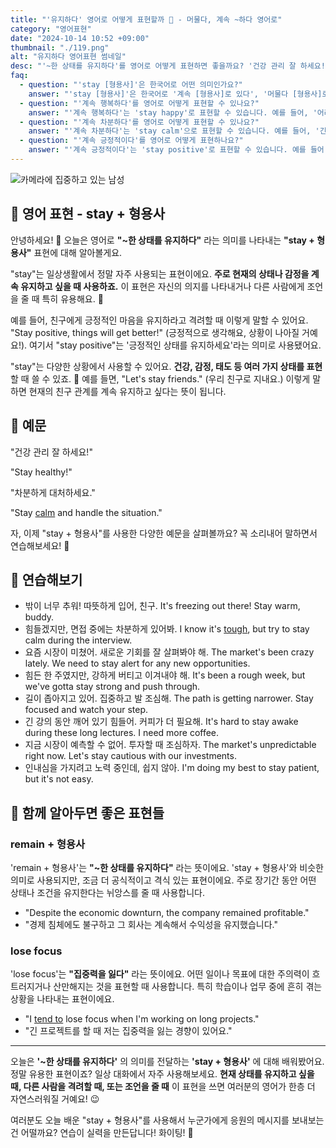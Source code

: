 ```yaml
---
title: "'유지하다' 영어로 어떻게 표현할까 🏡 - 머물다, 계속 ~하다 영어로"
category: "영어표현"
date: "2024-10-14 10:52 +09:00"
thumbnail: "./119.png"
alt: "유지하다 영어표현 썸네일"
desc: "'~한 상태를 유지하다'를 영어로 어떻게 표현하면 좋을까요? '건강 관리 잘 하세요!', '차분하게 대처하세요.'와 같은 표현들을 영어로 표현하는 법을 배워봅시다. 다양한 예문을 통해서 연습하고 본인의 표현으로 만들어 보세요."
faq:
  - question: "'stay [형용사]'은 한국어로 어떤 의미인가요?"
    answer: "'stay [형용사]'은 한국어로 '계속 [형용사]로 있다', '머물다 [형용사]로' 등의 의미로 해석될 수 있습니다. 이는 어떤 상태나 감정을 지속적으로 유지하는 것을 나타냅니다."
  - question: "'계속 행복하다'를 영어로 어떻게 표현할 수 있나요?"
    answer: "'계속 행복하다'는 'stay happy'로 표현할 수 있습니다. 예를 들어, '어려운 시기에도 계속 행복하길 바래'는 'I hope you stay happy even during tough times'로 말할 수 있습니다."
  - question: "'계속 차분하다'를 영어로 어떻게 표현할 수 있나요?"
    answer: "'계속 차분하다'는 'stay calm'으로 표현할 수 있습니다. 예를 들어, '긴장하지 말고 계속 차분하게 있어'는 'Don't be nervous and stay calm'으로 말할 수 있습니다."
  - question: "'계속 긍정적이다'를 영어로 어떻게 표현하나요?"
    answer: "'계속 긍정적이다'는 'stay positive'로 표현할 수 있습니다. 예를 들어, '어떤 일이 있어도 계속 긍정적으로 생각해'는 'No matter what happens, stay positive'로 표현할 수 있습니다."
---
```


![카메라에 집중하고 있는 남성](./119-1.jpg)

## 🌟 영어 표현 - stay + 형용사

안녕하세요! 👋 오늘은 영어로 **"~한 상태를 유지하다"** 라는 의미를 나타내는 **"stay + 형용사"** 표현에 대해 알아볼게요.

"stay"는 일상생활에서 정말 자주 사용되는 표현이에요. **주로 현재의 상태나 감정을 계속 유지하고 싶을 때 사용하죠.** 이 표현은 자신의 의지를 나타내거나 다른 사람에게 조언을 줄 때 특히 유용해요. 💪

예를 들어, 친구에게 긍정적인 마음을 유지하라고 격려할 때 이렇게 말할 수 있어요. "Stay positive, things will get better!" (긍정적으로 생각해요, 상황이 나아질 거예요!). 여기서 "stay positive"는 '긍정적인 상태를 유지하세요'라는 의미로 사용됐어요.

"stay"는 다양한 상황에서 사용할 수 있어요. **건강, 감정, 태도 등 여러 가지 상태를 표현**할 때 쓸 수 있죠. 🌈 예를 들면, "Let's stay friends." (우리 친구로 지내요.) 이렇게 말하면 현재의 친구 관계를 계속 유지하고 싶다는 뜻이 됩니다.

## 📖 예문

"건강 관리 잘 하세요!"

"Stay healthy!"

"차분하게 대처하세요."

"Stay [calm](/blog/in-english/380.calm/) and handle the situation."

자, 이제 "stay + 형용사"를 사용한 다양한 예문을 살펴볼까요? 꼭 소리내어 말하면서 연습해보세요! 🚀

## 💬 연습해보기

<ul data-interactive-list>
  <li data-interactive-item>
    <span data-toggler>밖이 너무 추워! 따뜻하게 입어, 친구.</span>
    <span data-answer>It's freezing out there! Stay warm, buddy.</span>
  </li>
  <li data-interactive-item>
    <span data-toggler>힘들겠지만, 면접 중에는 차분하게 있어봐.</span>
    <span data-answer>I know it's <a href="/blog/in-english/183.tough/">tough</a>, but try to stay calm during the interview.</span>
  </li>
  <li data-interactive-item>
    <span data-toggler>요즘 시장이 미쳤어. 새로운 기회를 잘 살펴봐야 해.</span>
    <span data-answer>The market's been crazy lately. We need to stay alert for any new opportunities.</span>
  </li>
  <li data-interactive-item>
    <span data-toggler>힘든 한 주였지만, 강하게 버티고 이겨내야 해.</span>
    <span data-answer>It's been a rough week, but we've gotta stay strong and push through.</span>
  </li>
  <li data-interactive-item>
    <span data-toggler>길이 좁아지고 있어. 집중하고 발 조심해.</span>
    <span data-answer>The path is getting narrower. Stay focused and watch your step.</span>
  </li>
  <li data-interactive-item>
    <span data-toggler>긴 강의 동안 깨어 있기 힘들어. 커피가 더 필요해.</span>
    <span data-answer>It's hard to stay awake during these long lectures. I need more coffee.</span>
  </li>
  <li data-interactive-item>
    <span data-toggler>지금 시장이 예측할 수 없어. 투자할 때 조심하자.</span>
    <span data-answer>The market's unpredictable right now. Let's stay cautious with our investments.</span>
  </li>
  <li data-interactive-item>
    <span data-toggler>인내심을 가지려고 노력 중인데, 쉽지 않아.</span>
    <span data-answer>I'm doing my best to stay patient, but it's not easy.</span>
  </li>
</ul>

## 🤝 함께 알아두면 좋은 표현들

### remain + 형용사

'remain + 형용사'는 **"~한 상태를 유지하다"** 라는 뜻이에요. 'stay + 형용사'와 비슷한 의미로 사용되지만, 조금 더 공식적이고 격식 있는 표현이에요. 주로 장기간 동안 어떤 상태나 조건을 유지한다는 뉘앙스를 줄 때 사용합니다.

- "Despite the economic downturn, the company remained profitable."
- "경제 침체에도 불구하고 그 회사는 계속해서 수익성을 유지했습니다."

### lose focus

'lose focus'는 **"집중력을 잃다"** 라는 뜻이에요. 어떤 일이나 목표에 대한 주의력이 흐트러지거나 산만해지는 것을 표현할 때 사용합니다. 특히 학습이나 업무 중에 흔히 겪는 상황을 나타내는 표현이에요.

- "I [tend to](/blog/in-english/259.tend-to/) lose focus when I'm working on long projects."
- "긴 프로젝트를 할 때 저는 집중력을 잃는 경향이 있어요."

---

오늘은 **'~한 상태를 유지하다'** 의 의미를 전달하는 **'stay + 형용사'** 에 대해 배워봤어요. 정말 유용한 표현이죠? 일상 대화에서 자주 사용해보세요. **현재 상태를 유지하고 싶을 때, 다른 사람을 격려할 때, 또는 조언을 줄 때** 이 표현을 쓰면 여러분의 영어가 한층 더 자연스러워질 거예요! 😉

여러분도 오늘 배운 "stay + 형용사"를 사용해서 누군가에게 응원의 메시지를 보내보는 건 어떨까요? 연습이 실력을 만든답니다! 화이팅! 💪
